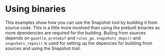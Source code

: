# Using binaries

This examples show how you can use the Snapshot tool by building it from source code. This is a little more involved
than using the prebuilt binaries as more dpendencies are required for the building. Builing from sources depends on 
```gazelle```, ```protobuf``` and ```rules_go```. ```snapshots_deps()``` and ```snapshots_repos()``` is used for setting up the depencies 
for building from sources and using the Snapshot tool. 
